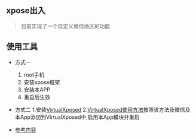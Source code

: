 ## xpose出入
> 目前实现了一个自定义微信地区的功能

## 使用工具
* 方式一
    1. root手机
    2. 安装xpose框架
    3. 安装本APP
    4. 重启后生效

* 方式二
    1.安装[VirtualXposed](https://github.com/android-hacker/VirtualXposed/releases)
    2.[VirtualXposed使用方法](https://www.jianshu.com/p/8cb84bad1e7f)按照该方法及微信及本App添加到VirtualXposed中,启用本App模块并重启


* [参考内容](https://juejin.im/post/5bfed63ce51d457ce0451ff6)